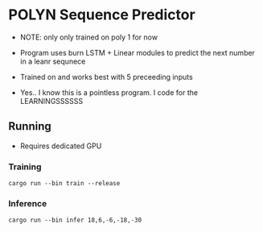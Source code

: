 # POLYN Sequence Predictor 

- NOTE: only only trained on poly 1 for now

- Program uses burn LSTM + Linear modules to predict the next number in a leanr sequnece 

- Trained on and works best with 5 preceeding inputs

- Yes.. I know this is a pointless program. I code for the LEARNINGSSSSSS

## Running

- Requires dedicated GPU

### Training

`cargo run --bin train --release`

### Inference

`cargo run --bin infer 18,6,-6,-18,-30`
